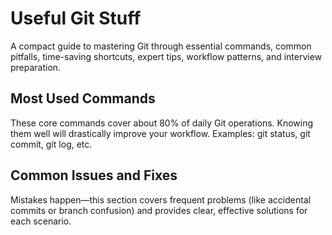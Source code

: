 # Useful Git Stuff
A compact guide to mastering Git through essential commands, common pitfalls, time-saving shortcuts, expert tips, workflow patterns, and interview preparation.

## Most Used Commands
These core commands cover about 80% of daily Git operations. Knowing them well will drastically improve your workflow.
Examples: git status, git commit, git log, etc.

## Common Issues and Fixes
Mistakes happen—this section covers frequent problems (like accidental commits or branch confusion) and provides clear, effective solutions for each scenario.

